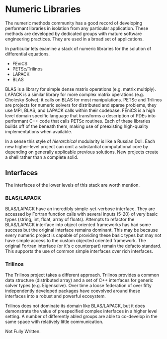 Numeric Libraries
=================

The numeric methods community has a good record of developing performant libraries in isolation from any particular application.  These methods are developed by dedicated groups with mature software engineering practices.  They are used in a broad set of applications.

In particular lets examine a stack of numeric libraries for the solution of differential equations. 

*   FEniCS
*   PETSc/Trilinos
*   LAPACK
*   BLAS

BLAS is a library for simple dense matrix operations (e.g. matrix multiply).  LAPACK is a similar library for more complex matrix operations (e.g. Cholesky Solve); it calls on BLAS for most manipulations.  PETSc and Trilinos are projects for numeric solvers for distributed and sparse problems, they use MPI, BLAS, and LAPACK calls within their codebase.  FEniCS is a high level domain specific language that transforms a description of PDEs into performant C++ code that calls PETSc routines.  Each of these libraries builds off of the beneath them, making use of preexisting high-quality implementations when available.

In a sense this style of *hierarchical* modularity is like a Russian Doll.  Each new higher-level project can omit a substantial computational core by depending on generally applicable previous solutions.  New projects create a shell rather than a complete solid.


Interfaces
----------

The interfaces of the lower levels of this stack are worth mention.  

### BLAS/LAPACK

BLAS/LAPACK have an incredibly simple-yet-verbose interface.  They are accessed by Fortran function calls with several inputs (5-20) of very basic types (string, int, float, array of floats).  Attempts to refactor the BLAS/LAPACK interface into object oriented frameworks has had some success but the original interface remains dominant.  This may be because every numeric project is capable of providing these basic types but may not have simple access to the custom objected oriented framework.  The original Fortran interface (or it's c counterpart) remain the defacto standard.  This supports the use of common simple interfaces over rich interfaces.

### Trilinos

The Trilinos project takes a different approach.  Trilinos provides a common data structure (distributed array) and a set of C++ interfaces for generic solver types (e.g. Eigensolve).  Over time a loose federation of over fifty independently developed packages have coevolved around these interfaces into a robust and powerful ecosystem.

Trilinos does not dominate its domain like BLAS/LAPACK, but it does demonstrate the value of prespecified complex interfaces in a higher level setting.  A number of differently abled groups are able to co-develop in the same space with relatively little communication.


Not Fully Written.
